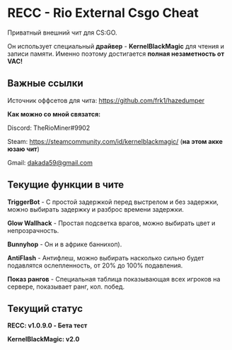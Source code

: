 # RECC - Rio External Csgo Cheat

Приватный внешний чит для CS:GO.

Он использует специальный __драйвер__ - __KernelBlackMagic__ для чтения и записи памяти.
Именно поэтому достигается __полная незаметность от VAC!__


## Важные ссылки
Источник оффсетов для чита: https://github.com/frk1/hazedumper


__Как можно со мной связатся:__

Discord: TheRioMiner#9902

Steam: https://steamcommunity.com/id/kernelblackmagic/  (__на этом акке юзаю чит__)

Gmail: dakada59@gmail.com


## Текущие функции в чите
__TriggerBot__ - С простой задержкой перед выстрелом и без задержки, можно выбирать задержку и разброс времени задержки.

__Glow Wallhack__ - Простая подсветка врагов, можно выбирать цвет и непрозрачность.

__Bunnyhop__ - Он и в африке баннихоп).

__AntiFlash__ - Антифлеш, можно выбирать насколько сильно будет подавлятся ослепленность, от 20% до 100% подавления.

__Показ рангов__ - Специальная таблица показывающая всех игроков на сервере, показывает ранг, кол. побед.


## Текущий статус
__RECC: v1.0.9.0 - Бета тест__

__KernelBlackMagic: v2.0__
